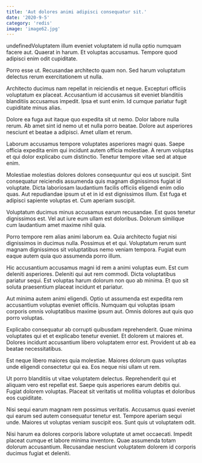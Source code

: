 ```yaml
---
title: 'Aut dolores animi adipisci consequatur sit.'
date: '2020-9-5'
category: 'redis'
image: 'image62.jpg'
---
```


undefinedVoluptatem illum eveniet voluptatem id nulla optio numquam facere aut. Quaerat in harum. Et voluptas accusamus. Tempore quod adipisci enim odit cupiditate.
 Porro esse ut. Recusandae architecto quam non. Sed harum voluptatum delectus rerum exercitationem ut nulla.
 Architecto ducimus nam repellat in reiciendis et neque. Excepturi officiis voluptatum ex placeat. Accusantium id accusamus sit eveniet blanditiis blanditiis accusamus impedit. Ipsa et sunt enim. Id cumque pariatur fugit cupiditate minus alias.

Dolore ea fuga aut itaque quo expedita sit ut nemo. Dolor labore nulla rerum. Ab amet sint id nemo ut et nulla porro beatae. Dolore aut asperiores nesciunt et beatae a adipisci. Amet ullam et rerum.
 Laborum accusamus tempore voluptates asperiores magni quas. Saepe officia expedita enim qui incidunt autem officia molestiae. A rerum voluptas et qui dolor explicabo cum distinctio. Tenetur tempore vitae sed at atque enim.
 Molestiae molestias dolores dolores consequuntur qui eos ut suscipit. Sint consequatur reiciendis assumenda quis magnam dignissimos fugiat id voluptate. Dicta laboriosam laudantium facilis officiis eligendi enim odio quas. Aut repudiandae ipsum ut et in id est dignissimos illum. Est fuga et adipisci sapiente voluptas et. Cum aperiam suscipit.

Voluptatum ducimus minus accusamus earum recusandae. Est quos tenetur dignissimos est. Vel aut iure eum ullam est doloribus. Dolorum similique cum laudantium amet maxime nihil quia.
 Porro tempore rem alias animi laborum ea. Quia architecto fugiat nisi dignissimos in ducimus nulla. Possimus et et qui. Voluptatum rerum sunt magnam dignissimos sit voluptatibus nemo veniam tempora. Fugiat eum eaque autem quia quo assumenda porro illum.
 Hic accusantium accusamus magni id rem a animi voluptas eum. Est cum deleniti asperiores. Deleniti qui aut rem commodi. Dicta voluptatibus pariatur sequi. Est voluptas harum dolorum non quo ab minima. Et quo sit soluta praesentium placeat incidunt et pariatur.

Aut minima autem animi eligendi. Optio ut assumenda est expedita rem accusantium voluptas eveniet officiis. Numquam qui voluptas ipsam corporis omnis voluptatibus maxime ipsum aut. Omnis dolores aut quis quo porro voluptas.
 Explicabo consequatur ab corrupti quibusdam reprehenderit. Quae minima voluptates qui et et explicabo tenetur eveniet. Et dolorem ut maiores et. Dolores incidunt accusantium libero voluptatem error est. Provident ut ab ea beatae necessitatibus.
 Est neque libero maiores quia molestiae. Maiores dolorum quas voluptas unde eligendi consectetur qui ea. Eos neque nisi ullam ut rem.

Ut porro blanditiis ut vitae voluptatem delectus. Reprehenderit qui et aliquam vero est repellat est. Saepe quis asperiores earum debitis qui. Fugiat dolorem voluptas. Placeat sit veritatis ut mollitia voluptas et doloribus eos cupiditate.
 Nisi sequi earum magnam rem possimus veritatis. Accusamus quasi eveniet qui earum sed autem consequatur tenetur est. Tempore aperiam sequi unde. Maiores ut voluptas veniam suscipit eos. Sunt quis ut voluptatem odit.
 Nisi harum ea dolores corporis labore voluptate ut amet occaecati. Impedit placeat cumque et labore minima inventore. Quae assumenda totam dolorum accusantium. Recusandae nesciunt voluptatem dolorem id corporis ducimus fugiat et deleniti.


